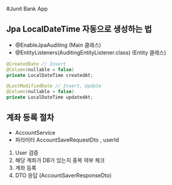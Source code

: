 #Junit Bank App

## Jpa LocalDateTime 자동으로 생성하는 법 
- @EnableJpaAuditing (Main 클래스)
- @EntityListeners(AuditingEntityListener.class) (Entity 클래스)

```java 
@CreatedDate // Insert
@Column(nullable = false)
private LocalDateTime createdAt;

@LastModifiedDate // Insert, Update
@Column(nullable = false)
private LocalDateTime updatedAt;
```

## 계좌 등록 절차
- AccountService
- 파라미터 AccountSaveRequestDto , userId 
1) User 검증 
2) 해당 계좌가 DB가 있는지 중복 여부 체크
3) 계좌 등록
4) DTO 응답 (AccountSaverResponseDto)